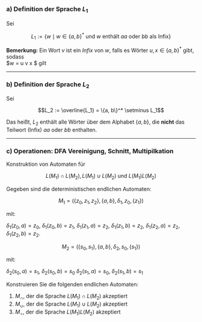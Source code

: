### a) Definition der Sprache $L_1$

Sei  
```math
L_1 := \{ w \mid w \in \{a, b\}^* \text{ und } w \text{ enthält } aa \text{ oder } bb \text{ als Infix} \}
```

**Bemerkung:** Ein Wort $v$ ist ein *Infix* von $w$, falls es Wörter $u, x \in \{a, b\}^*$ gibt, sodass  
$w = u v x $ gilt

---

### b) Definition der Sprache $L_2$

Sei
```math
L_2 := \overline{L_1} = \{a, b\}^* \setminus L_1
```
Das heißt, $L_2$ enthält alle Wörter über dem Alphabet $\{a, b\}$, die **nicht** das Teilwort (Infix) $aa$ oder $bb$ enthalten.

---
### c) Operationen: DFA Vereinigung, Schnitt, Multipilkation

Konstruktion von Automaten für 
```math
L(M_1) \cap L(M_2), L(M_1) \cup L(M_2)\text{ und }L(M_1)L(M_2)
```
Gegeben sind die deterministischen endlichen Automaten:
```math
M_1 = (\{z_0, z_1, z_2\}, \{a, b\}, \delta_1, z_0, \{z_1\})
```
mit:

$\delta_1(z_0, a) = z_0$, $\delta_1(z_0, b) = z_1$,
$\delta_1(z_1, a) = z_2$, $\delta_1(z_1, b) = z_2$,
$\delta_1(z_2, a) = z_2$, $\delta_1(z_2, b) = z_2$.

```math
M_2 = (\{s_0, s_1\}, \{a, b\}, \delta_2, s_0, \{s_1\})
```
mit:

$\delta_2(s_0, a) = s_1$, $\delta_2(s_0, b) = s_0$
$\delta_2(s_1, a) = s_0$, $\delta_2(s_1, b) = s_1$



Konstruieren Sie die folgenden endlichen Automaten:
1. $M_\cap$, der die Sprache $L(M_1) \cap L(M_2)$ akzeptiert
2. $M_\cup$, der die Sprache $L(M_1) \cup L(M_2)$ akzeptiert
3. $M_\circ$, der die Sprache $L(M_1)L(M_2)$ akzeptiert




```math
```